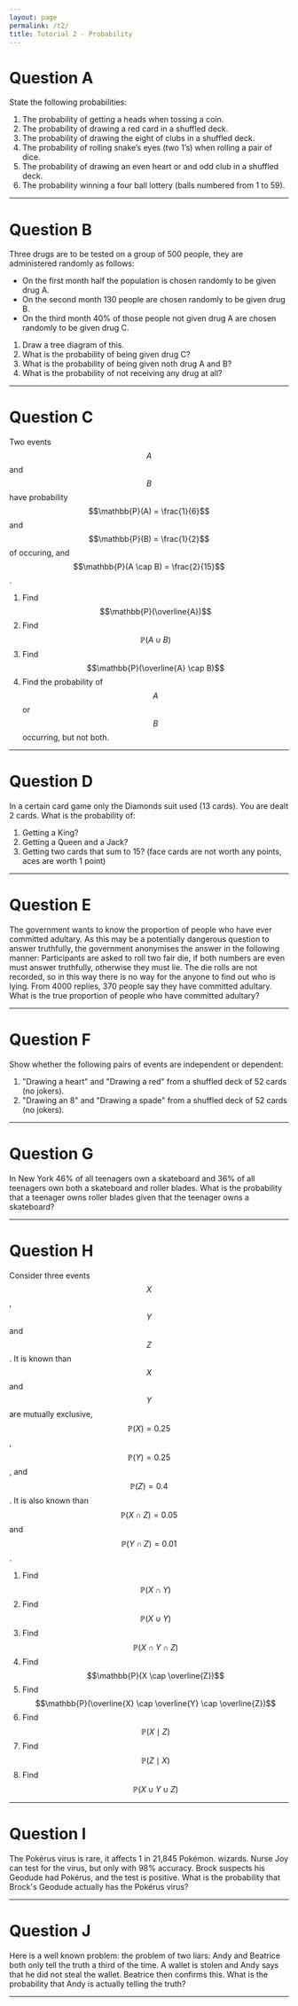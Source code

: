 ```yaml
---
layout: page
permalink: /t2/
title: Tutorial 2 - Probability
---
```



Question A
==========

State the following probabilities:

1. The probability of getting a heads when tossing a coin.
2. The probability of drawing a red card in a shuffled deck.
3. The probability of drawing the eight of clubs in a shuffled deck.
4. The probability of rolling snake’s eyes (two 1’s) when rolling a pair of dice.
5. The probability of drawing an even heart or and odd club in a shuffled deck.
6. The probability winning a four ball lottery (balls numbered from 1 to 59).

---

Question B
==========

Three drugs are to be tested on a group of 500 people, they are administered randomly as follows:

+ On the first month half the population is chosen randomly to be given drug A.
+ On the second month 130 people are chosen randomly to be given drug B.
+ On the third month 40% of those people not given drug A are chosen randomly to be given drug C.

1. Draw a tree diagram of this.
2. What is the probability of being given drug C?
3. What is the probability of being given noth drug A and B?
4. What is the probability of not receiving any drug at all?

---

Question C
==========

Two events $$A$$ and $$B$$ have probability $$\mathbb{P}(A) = \frac{1}{6}$$ and $$\mathbb{P}(B) = \frac{1}{2}$$ of occuring, and $$\mathbb{P}(A \cap B) = \frac{2}{15}$$.

1. Find $$\mathbb{P}(\overline{A})$$
2. Find $$\mathbb{P}(A \cup B )$$
3. Find $$\mathbb{P}(\overline{A} \cap B)$$
4. Find the probability of $$A$$ or $$B$$ occurring, but not both.

---

Question D
==========

In a certain card game only the Diamonds suit used (13 cards). You are dealt 2 cards. What is the probability of:

1. Getting a King?
2. Getting a Queen and a Jack?
3. Getting two cards that sum to 15? (face cards are not worth any points, aces are worth 1 point)

---

Question E
==========

The government wants to know the proportion of people who have ever committed adultary. As this may be a potentially dangerous question to answer truthfully, the government anonymises the answer in the following manner: Participants are asked to roll two fair die, if both numbers are even must answer truthfully, otherwise they must lie. The die rolls are not recorded, so in this way there is no way for the anyone to find out who is lying. From 4000 replies, 370 people say they have committed adultary. What is the true proportion of people who have committed adultary?

---

Question F
==========

Show whether the following pairs of events are independent or dependent:

1. "Drawing a heart" and "Drawing a red" from a shuffled deck of 52 cards (no jokers).
2. "Drawing an 8" and "Drawing a spade" from a shuffled deck of 52 cards (no jokers).

---

Question G
==========

In New York 46% of all teenagers own a skateboard and 36% of all teenagers own both a skateboard and roller blades. What is the probability that a teenager owns roller blades given that the teenager owns a skateboard?

---

Question H
==========

Consider three events $$X$$, $$Y$$ and $$Z$$. It is known than $$X$$ and $$Y$$ are mutually exclusive, $$\mathbb{P}(X) = 0.25$$, $$\mathbb{P}(Y) = 0.25$$, and $$\mathbb{P}(Z) = 0.4$$. It is also known than $$\mathbb{P}(X \cap Z) = 0.05$$ and $$\mathbb{P}(Y \cap Z) = 0.01$$.

1. Find $$\mathbb{P}(X \cap Y)$$
2. Find $$\mathbb{P}(X \cup Y)$$
3. Find $$\mathbb{P}(X \cap Y \cap Z)$$
4. Find $$\mathbb{P}(X \cap \overline{Z})$$
5. Find $$\mathbb{P}(\overline{X} \cap \overline{Y} \cap \overline{Z})$$
6. Find $$\mathbb{P}(X \mid Z)$$
7. Find $$\mathbb{P}(Z \mid X)$$
8. Find $$\mathbb{P}(X \cup Y \cup Z)$$

---

Question I
==========

The Pokérus virus is rare, it affects 1 in 21,845 Pokémon. wizards. Nurse Joy can test for the virus, but only with 98% accuracy. Brock suspects his Geodude had Pokérus, and the test is positive. What is the probability that Brock's Geodude actually has the Pokérus virus?

---

Question J
==========

Here is a well known problem: the problem of two liars: Andy and Beatrice both only tell the truth a third of the time. A wallet is stolen and Andy says that he did not steal the wallet. Beatrice then confirms this. What is the probability that Andy is actually telling the truth?

---

